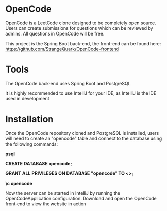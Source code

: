 # OpenCode

OpenCode is a LeetCode clone designed to be completely open source. Users can create submissions for questions which can be reviewed by admins. All questions in OpenCode will be free.

This project is the Spring Boot back-end, the front-end can be found here: https://github.com/StrangeQuark/OpenCode-frontend

# Tools

The OpenCode back-end uses Spring Boot and PostgreSQL

It is highly recommended to use IntelliJ for your IDE, as IntelliJ is the IDE used in development

# Installation

Once the OpenCode repository cloned and PostgreSQL is installed, users will need to create an "opencode" table and connect to the database using the following commands:

**psql**

**CREATE DATABASE opencode;**

**GRANT ALL PRIVILEGES ON DATABASE "opencode" TO <<yourUsername>>;**

**\c opencode**

Now the server can be started in IntelliJ by running the OpenCodeApplication configuration. Download and open the OpenCode front-end to view the website in action
